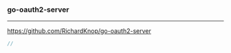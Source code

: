 ### go-oauth2-server
---
https://github.com/RichardKnop/go-oauth2-server

```go
//





```

```
```

```
```


